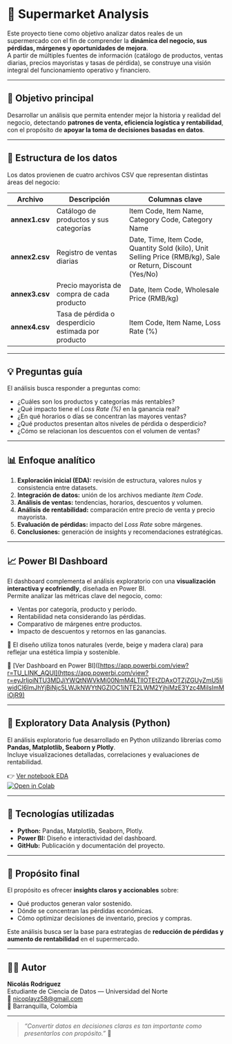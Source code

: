# 🛒 Supermarket Analysis

Este proyecto tiene como objetivo analizar datos reales de un supermercado con el fin de comprender la **dinámica del negocio, sus pérdidas, márgenes y oportunidades de mejora**.  
A partir de múltiples fuentes de información (catálogo de productos, ventas diarias, precios mayoristas y tasas de pérdida), se construye una visión integral del funcionamiento operativo y financiero.

---

## 🎯 Objetivo principal
Desarrollar un análisis que permita entender mejor la historia y realidad del negocio, detectando **patrones de venta, eficiencia logística y rentabilidad**, con el propósito de **apoyar la toma de decisiones basadas en datos**.

---

## 📂 Estructura de los datos

Los datos provienen de cuatro archivos CSV que representan distintas áreas del negocio:

| Archivo     | Descripción                                                  | Columnas clave |
|--------------|--------------------------------------------------------------|----------------|
| **annex1.csv** | Catálogo de productos y sus categorías                      | Item Code, Item Name, Category Code, Category Name |
| **annex2.csv** | Registro de ventas diarias                                 | Date, Time, Item Code, Quantity Sold (kilo), Unit Selling Price (RMB/kg), Sale or Return, Discount (Yes/No) |
| **annex3.csv** | Precio mayorista de compra de cada producto                 | Date, Item Code, Wholesale Price (RMB/kg) |
| **annex4.csv** | Tasa de pérdida o desperdicio estimada por producto         | Item Code, Item Name, Loss Rate (%) |

---

## 💡 Preguntas guía

El análisis busca responder a preguntas como:
- ¿Cuáles son los productos y categorías más rentables?
- ¿Qué impacto tiene el *Loss Rate (%)* en la ganancia real?
- ¿En qué horarios o días se concentran las mayores ventas?
- ¿Qué productos presentan altos niveles de pérdida o desperdicio?
- ¿Cómo se relacionan los descuentos con el volumen de ventas?

---

## 📊 Enfoque analítico

1. **Exploración inicial (EDA):** revisión de estructura, valores nulos y consistencia entre datasets.  
2. **Integración de datos:** unión de los archivos mediante *Item Code*.  
3. **Análisis de ventas:** tendencias, horarios, descuentos y volumen.  
4. **Análisis de rentabilidad:** comparación entre precio de venta y precio mayorista.  
5. **Evaluación de pérdidas:** impacto del *Loss Rate* sobre márgenes.  
6. **Conclusiones:** generación de insights y recomendaciones estratégicas.

---

## 📈 Power BI Dashboard

El dashboard complementa el análisis exploratorio con una **visualización interactiva y ecofriendly**, diseñada en Power BI.  
Permite analizar las métricas clave del negocio, como:

- Ventas por categoría, producto y período.
- Rentabilidad neta considerando las pérdidas.
- Comparativo de márgenes entre productos.
- Impacto de descuentos y retornos en las ganancias.

🌿 El diseño utiliza tonos naturales (verde, beige y madera clara) para reflejar una estética limpia y sostenible.

🔗 [Ver Dashboard en Power BI]([https://app.powerbi.com/view?r=TU_LINK_AQUI](https://app.powerbi.com/view?r=eyJrIjoiNTU3MDJiYWQtNWVkMi00NmM4LTllOTEtZDAxOTZjZGUyZmU5IiwidCI6ImJhYjBiNjc5LWJkNWYtNGZlOC1iNTE2LWM2YjhiMzE3Yzc4MiIsImMiOjR9)

---

## 📓 Exploratory Data Analysis (Python)

El análisis exploratorio fue desarrollado en Python utilizando librerías como **Pandas, Matplotlib, Seaborn y Plotly**.  
Incluye visualizaciones detalladas, correlaciones y evaluaciones de rentabilidad.

👉 [Ver notebook EDA](./Supermarket%20EDA.ipynb)  
[![Open in Colab](https://colab.research.google.com/assets/colab-badge.svg)](https://colab.research.google.com/github/Nicoplayz58/Supermarket-Analysis/blob/main/Supermarket%20EDA.ipynb)

---

## 🧰 Tecnologías utilizadas

- **Python:** Pandas, Matplotlib, Seaborn, Plotly.  
- **Power BI:** Diseño e interactividad del dashboard.  
- **GitHub:** Publicación y documentación del proyecto.  

---

## 🚀 Propósito final

El propósito es ofrecer **insights claros y accionables** sobre:
- Qué productos generan valor sostenido.  
- Dónde se concentran las pérdidas económicas.  
- Cómo optimizar decisiones de inventario, precios y compras.  

Este análisis busca ser la base para estrategias de **reducción de pérdidas y aumento de rentabilidad** en el supermercado.

---

## 👨‍💻 Autor
**Nicolás Rodriguez**  
Estudiante de Ciencia de Datos — Universidad del Norte  
📧 [nicoplayz58@gmail.com](mailto:nicoplayz58@gmail.com)  
📍 Barranquilla, Colombia  

---

> *“Convertir datos en decisiones claras es tan importante como presentarlos con propósito.”* 🌱
